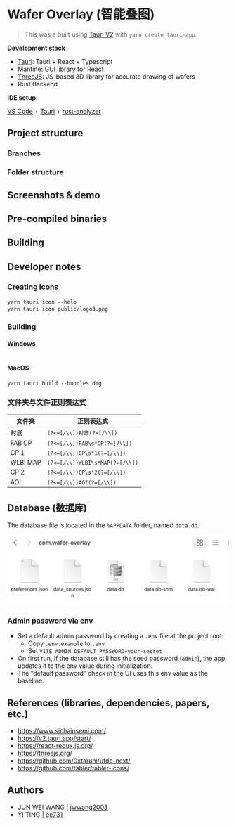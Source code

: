 # Wafer Overlay (智能叠图)

> This was a built using [Tauri V2](https://v2.tauri.app/start/) with `yarn create tauri-app`.

**Development stack**
- [Tauri](https://v2.tauri.app/start/): Tauri + React + Typescript
- [Mantine](https://mantine.dev/): GUI library for React
- [ThreeJS](https://threejs.org/): JS-based 3D library for accurate drawing of wafers
- Rust Backend

**IDE setup:**

[VS Code](https://code.visualstudio.com/) + [Tauri](https://marketplace.visualstudio.com/items?itemName=tauri-apps.tauri-vscode) + [rust-analyzer](https://marketplace.visualstudio.com/items?itemName=rust-lang.rust-analyzer)

## Project structure

### Branches

### Folder structure

## Screenshots & demo

## Pre-compiled binaries

## Building

## Developer notes

### Creating icons

```
yarn tauri icon --help
yarn tauri icon public/logo3.png
```

### Building

#### Windows

```

```

#### MacOS
```
yarn tauri build --bundles dmg
```

### 文件夹与文件正则表达式

| 文件夹 | 正则表达式 |
| -------- | ------------------------------- |
| 衬底       | `(?<=[/\\])衬底(?=[/\\])`         |
| FAB CP   | `(?<=[/\\])FAB\s*CP(?=[/\\])`   |
| CP 1     | `(?<=[/\\])CP\s*1(?=[/\\])`     |
| WLBI MAP | `(?<=[/\\])WLBI\s*MAP(?=[/\\])` |
| CP 2     | `(?<=[/\\])CP\s*2(?=[/\\])`     |
| AOI      | `(?<=[/\\])AOI(?=[/\\])`        |

## Database \(数据库\)

The database file is located in the `%APPDATA` folder, named `data.db`.

![](./assets/images/appdata_ss.png)

### Admin password via env

- Set a default admin password by creating a `.env` file at the project root:
  - Copy `.env.example` to `.env`
  - Set `VITE_ADMIN_DEFAULT_PASSWORD=your-secret`
- On first run, if the database still has the seed password (`admin`), the app updates it to the env value during initialization.
- The “default password” check in the UI uses this env value as the baseline.



## References (libraries, dependencies, papers, etc.)

- https://www.sichainsemi.com/
- https://v2.tauri.app/start/
- https://react-redux.js.org/
- https://threejs.org/
- https://github.com/0xtaruhi/ufde-next/
- https://github.com/tabler/tabler-icons/

## Authors

- JUN WEI WANG | [jwwang2003](https://github.com/jwwang2003/)
- YI TING | [ee731](https://github.com/ee731)
